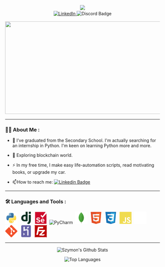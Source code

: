 <div id="header" align="center">
  <img src="https://media.giphy.com/media/xBTSwCTFkgfcdTjHMz/giphy.gif" width="100"/>
</div>
<div id="badges" align="center">
  <a href="https://www.linkedin.com/in/szymon-kasprzycki/">
    <img src="https://img.shields.io/badge/LinkedIn-blue?style=for-the-badge&logo=linkedin&logoColor=white" alt="LinkedIn"/>
  </a>
  <img src="https://dcbadge.vercel.app/api/shield/288332827336900609?style=for-the-badge&theme=discord-inverted" alt="Discord Badge"/>
</div>
&nbsp;
<div align="center">
<!--   <img src="https://media.giphy.com/media/dWesBcTLavkZuG35MI/giphy.gif" width="600" height="300"/> -->
   <img src="https://media.giphy.com/media/Ah3zHH7hvsSB2/giphy.gif" width="600" height="300"/>
</div>

---

### :woman_technologist: About Me :
- :telescope: I’ve graduated from the Secondary School. I'm actually searching for an internship in Python. I'm keen on learning Python more and more.

- :seedling: Exploring blockchain world.

- :zap: In my free time, I make easy life-automation scripts, read motivating books, or upgrade my car.

- :mailbox:How to reach me: [![Linkedin Badge](https://img.shields.io/badge/-szymon-blue?style=flat&logo=Linkedin&logoColor=white)](https://www.linkedin.com/in/szymon-kasprzycki/)

---

### :hammer_and_wrench: Languages and Tools :

<div>
   <img src="https://github.com/devicons/devicon/blob/master/icons/python/python-original.svg" title="Python" alt="Python" width="40" height="40"/>&nbsp;
   <img src="https://github.com/devicons/devicon/blob/master/icons/django/django-plain.svg" title="Django" alt="Django" width="40" height="40"/>&nbsp;
   <img src="https://github.com/devicons/devicon/blob/master/icons/selenium/selenium-original.svg" title="Python Selenium" alt="Python Selenium" width="40" height="40"/>&nbsp;
   <img src="https://upload.wikimedia.org/wikipedia/commons/1/1d/PyCharm_Icon.svg" title="PyCharm" alt="PyCharm" width="40" height="40"/>&nbsp;
   <img src="https://github.com/devicons/devicon/blob/master/icons/mongodb/mongodb-original.svg" title="MongoDB" alt="MongoDB" width="40" height="40"/>&nbsp;
   <img src="https://github.com/devicons/devicon/blob/master/icons/html5/html5-original.svg" title="HTML5" alt="HTML5" width="40" height="40"/>&nbsp;
   <img src="https://github.com/devicons/devicon/blob/master/icons/css3/css3-original.svg" title="CSS3" alt="CSS3" width="40" height="40"/>&nbsp;
   <img src="https://github.com/devicons/devicon/blob/master/icons/javascript/javascript-plain.svg" title="JavaScript" alt="JavaScript" width="40" height="40"/>&nbsp;
   <img src="https://github.com/devicons/devicon/blob/master/icons/discordjs/discordjs-plain.svg" title="DiscordJS" alt="DiscordJS" width="40" height="40"/>&nbsp;
   <img src="https://github.com/devicons/devicon/blob/master/icons/git/git-original.svg" title="Git" alt="Git" width="40" height="40"/>&nbsp;
   <img src="https://github.com/devicons/devicon/blob/master/icons/heroku/heroku-plain.svg" title="Heroku" alt="Heroku" width="40" height="40"/>&nbsp;
   <img src="https://github.com/devicons/devicon/blob/master/icons/filezilla/filezilla-plain.svg" title="FileZilla" alt="FileZilla" width="40" height="40"/>&nbsp;
</div>
   
---

<div align="center">
   
   ![Szymon's Github Stats](https://github-readme-stats.vercel.app/api?username=Szymon-Kasprzycki&count_private=true&include_all_commits=true&theme=github_dark)
   
   ![Top Languages](https://github-readme-stats.vercel.app/api/top-langs/?username=Szymon-Kasprzycki&count_private=true&theme=github_dark)

</div>
